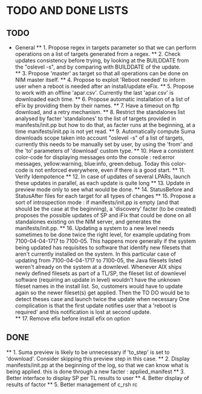 # TODO AND DONE LISTS
## TODO
* General
** 1. Propose regex in targets parameter so that we can perform operations on a list of targets 
 generated from a regex.
** 2. Check updates consistency before trying, by looking at the BUILDDATE from the "oslevel -s", and 
 by comparing with BUILDDATE of the update.  
** 3. Propose 'master' as target so that all operations can be done on NIM master itself.
** 4. Propose to exploit 'Reboot needed' to inform user when a reboot is needed after an install/update 
 eFix.
** 5. Propose to work with an offline 'apar.csv'. Currently the last 'apar.csv' is downloaded each 
 time. 
** 6. Propose automatic installation of a list of eFix by providing them by their names.
** 7. Have a timeout on ftp download, and a retry mechanism.
** 8. Restrict the standalones list analysed by facter 'standalones' to the list of targets provided in 
 manifests/init.pp but how to do that, as facter runs at the beginning, at a time manifests/init.pp 
 is not yet read.
** 9. Automatically compute Suma downloads scope taken into account "oslevel -s" of a list of 
 targets, currently this needs to be manually set by user, by using the 'from' and the 'to' 
 parameters of 'download' custom type.
** 10. Have a consistent color-code for displaying messages onto the console :
 red:error messages, yellow:warning, blue:info, green:debug. 
 Today this color-code is not enforced everywhere, even if there is a good start.
** 11. Verify Idempotence
** 12. In case of updates of several LPARs, launch these updates in parallel, as each update is quite 
 long
** 13. Update in preview mode only to see what would be done.
** 14. StatusBefore and StatusAfter files for each target for all types of changes
** 15. Propose a sort of introspection mode : if manifests/init.pp is empty (and that should be 
 the case at the beginning), a 'discovery' facter (to be created) proposes the possible updates of 
 SP and iFix that could be done on all standalones existing on the NIM server, and generates the 
 manifests/init.pp.
** 16. Updating a system to a new level needs sometimes to be done twice the right level, for example
updating from 7100-04-04-1717 to 7100-05. This happens more generally if the system being updated has 
requisites to software that identify new filesets that aren't currently installed on the system.
In this particular case of updating from 7100-04-04-1717 to 7100-05, the Java filesets listed weren't 
already on the system at a downlevel. Whenever AIX ships newly defined filesets as part of a TL/SP, 
the fileset list of downlevel software (requiring an update in level) wouldn't have the unknown 
fileset names in the install list. So, customers would have to update again so the newer fileset(s) 
get applied. 
 Then the TO DO would be to detect theses case and launch twice the update when necessary 
 One complication is that the first update notifies user that a 'reboot is required' and this 
 notification is lost at second update.  
** 17. Remove efix before install efix on option

## DONE 
** 1. Suma preview is likely to be unnecessary if 'to_step' is set to 'download'. Consider skipping 
 this preview step in this case.
** 2. Display manifests/init.pp at the beginning of the log, so that we can know what is being applied.
 this is done through a new facter : applied_manifest
** 3. Better interface to display SP per TL results to user
** 4. Better display of results of factor
** 5. Better management of c_rsh rc

         
